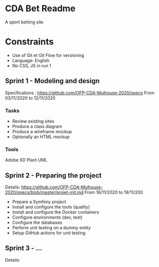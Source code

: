# CDA Bet Readme

A sport betting site

# Constraints

- Use of Git et Git Flow for versioning
- Language: English
- No CSS, JS in run 1

## Sprint 1 - Modeling and design

Specifications : https://github.com/OFP-CDA-Mulhouse-2020/specs
From 03/11/2020 to 12/11/2020

### Tasks

- Review existing sites
- Produce a class diagram
- Produce a wireframe mockup
- Optionally an HTML mockup

### Tools

Adobe XD
Plant UML

## Sprint 2 - Preparing the project

Details: https://github.com/OFP-CDA-Mulhouse-2020/specs/blob/master/projet-init.md
From 16/11/2020 to 19/11/200

- Prepare a Symfony project
- Install and configure the tools (quality)
- Install and configure the Docker containers
- Configure environments (dev, test)
- Configure the databases
- Perform unit testing on a dummy entity
- Setup GitHub actions for unit testing

## Sprint 3 - ...

Details:
